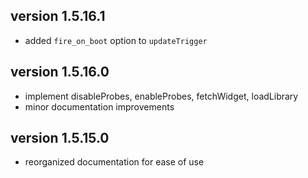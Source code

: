 ## version 1.5.16.1
  * added `fire_on_boot` option to `updateTrigger`

## version 1.5.16.0
  * implement disableProbes, enableProbes, fetchWidget, loadLibrary
  * minor documentation improvements

## version 1.5.15.0
  * reorganized documentation for ease of use
